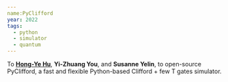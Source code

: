 ```yaml
---
name:PyClifford
year: 2022
tags:
  - python
  - simulator
  - quantum 
---
```

To **[Hong-Ye Hu](https://twitter.com/hongyehu1)**, **Yi-Zhuang You**, and **Susanne Yelin**, to open-source PyClifford, a fast and flexible Python-based Clifford + few T gates simulator.
